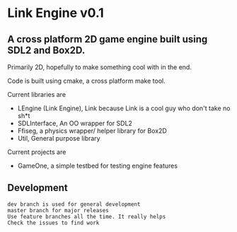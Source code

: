 Link Engine v0.1
==============
A cross platform 2D game engine built using SDL2 and Box2D.
--------------

Primarily 2D, hopefully to make something cool with in the end.

Code is built using cmake, a cross platform make tool.


Current libraries are

- LEngine (Link Engine), Link because Link is a cool guy who don't take no sh*t
- SDLInterface, An OO wrapper for SDL2
- Ffiseg, a physics wrapper/ helper library for Box2D
- Util, General purpose library

Current projects are

- GameOne, a simple testbed for testing engine features


Development
--------------

	dev branch is used for general development
	master branch for major releases
	Use feature branches all the time. It really helps
	Check the issues to find work
